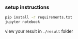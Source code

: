 ### setup instructions

```bash
pip install -r requirements.txt
jupyter notebook
```
view your result in `./result` folder